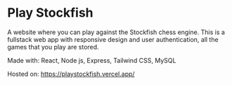 # Play Stockfish

A website where you can play against the Stockfish chess engine. This is a fullstack web app with responsive design and user authentication, all the games that you play are stored.

Made with: React, Node js, Express, Tailwind CSS, MySQL

Hosted on: https://playstockfish.vercel.app/
